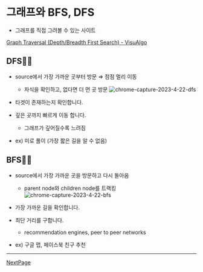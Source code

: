# 그래프와 BFS, DFS

- 그래프를 직접 그려볼 수 있는 사이트

[Graph Traversal (Depth/Breadth First Search) - VisuAlgo](https://visualgo.net/en/dfsbfs)

## DFS🏃‍♀️

- source에서 가장 가까운 곳부터 방문 ⇒ 점점 멀리 이동

  - 자식을 확인하고, 없다면 더 먼 곳 방문
    ![chrome-capture-2023-4-22-dfs](https://github.com/dusunax/javascript/assets/94776135/f95cad11-7bb8-43bc-ba84-1b6fdd91a6cd)

- 타겟이 존재하는지 확인합니다.
- 깊은 곳까지 빠르게 이동 합니다.
  - 그래프가 깊어질수록 느려짐
- ex) 미로 풀이 (가장 짧은 길을 알 수 없음)

## BFS🏃‍♂️

- source에서 가장 가까운 곳을 방문하고 다시 돌아옴

  - parent node와 children node를 트랙킹
    ![chrome-capture-2023-4-22-bfs](https://github.com/dusunax/javascript/assets/94776135/556ab16b-9d77-40ed-b827-3578ce2a587d)


- 가장 가까운 길을 확인합니다.
- 최단 거리를 구합니다.
  - recommendation engines, peer to peer networks
- ex) 구글 맵, 페이스북 친구 추천

---

[NextPage](https://github.com/dusunax/javascript/blob/main/docs/algorithms-shortest-path.md)
